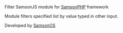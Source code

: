 Filter SamsonJS module for [SamsonPHP](http://samsonphp.com) framework

Module filters specified list by value typed in other input.

Developed by [SamsonOS](http://samsonos.com/)